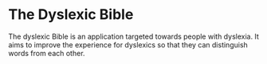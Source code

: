 # The Dyslexic Bible

The dyslexic Bible is an application targeted towards people with dyslexia. It aims to improve the experience for dyslexics so that they can distinguish words from each other.
